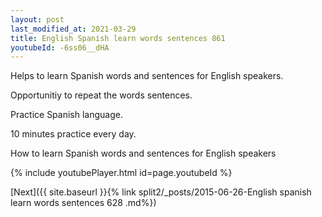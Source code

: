 ```yaml
---
layout: post
last_modified_at: 2021-03-29
title: English Spanish learn words sentences 861 
youtubeId: -6ss06__dHA
---
```

 
 
Helps to learn Spanish words and sentences for English speakers.

Opportunitiy to repeat the words sentences. 

Practice Spanish language. 
 
10 minutes practice every day. 
 
How to learn Spanish words and sentences for English speakers 
 
{% include youtubePlayer.html id=page.youtubeId %}
 
 
[Next]({{ site.baseurl }}{% link  split2/_posts/2015-06-26-English spanish learn words sentences 628 .md%})
 
